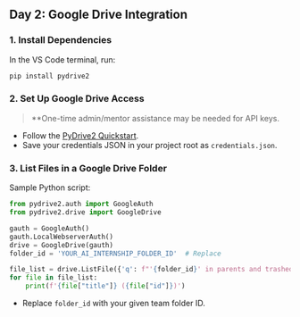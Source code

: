 ## Day 2: Google Drive Integration

### 1. Install Dependencies
In the VS Code terminal, run:
```sh
pip install pydrive2
```

### 2. Set Up Google Drive Access
> **One-time admin/mentor assistance may be needed for API keys.

- Follow the [PyDrive2 Quickstart](https://docs.iterative.ai/PyDrive2/quickstart/).
- Save your credentials JSON in your project root as `credentials.json`.

### 3. List Files in a Google Drive Folder

Sample Python script:
```python
from pydrive2.auth import GoogleAuth
from pydrive2.drive import GoogleDrive

gauth = GoogleAuth()
gauth.LocalWebserverAuth()
drive = GoogleDrive(gauth)
folder_id = 'YOUR_AI_INTERNSHIP_FOLDER_ID'  # Replace

file_list = drive.ListFile({'q': f"'{folder_id}' in parents and trashed=false"}).GetList()
for file in file_list:
    print(f'{file["title"]} ({file["id"]})')
```
- Replace `folder_id` with your given team folder ID.
